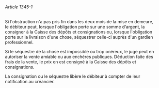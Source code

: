 ###### Article 1345-1

Si l'obstruction n'a pas pris fin dans les deux mois de la mise en demeure, le débiteur peut, lorsque l'obligation porte sur une somme d'argent, la consigner à la Caisse des dépôts et consignations ou, lorsque l'obligation porte sur la livraison d'une chose, séquestrer celle-ci auprès d'un gardien professionnel.

Si le séquestre de la chose est impossible ou trop onéreux, le juge peut en autoriser la vente amiable ou aux enchères publiques. Déduction faite des frais de la vente, le prix en est consigné à la Caisse des dépôts et consignations.

La consignation ou le séquestre libère le débiteur à compter de leur notification au créancier.

